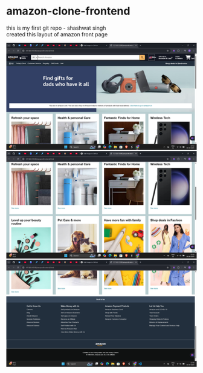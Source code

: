 # amazon-clone-frontend
this is my first git repo - shashwat singh<br>
created this layout of amazon front page

![image](https://github.com/itsshashwatsingh/amazon-clone-frontend/blob/main/Screenshot%202025-04-03%20175317.png?raw=true)
![image](https://github.com/itsshashwatsingh/amazon-clone-frontend/blob/main/Screenshot%202025-04-03%20175334.png)
![image](https://github.com/itsshashwatsingh/amazon-clone-frontend/blob/main/Screenshot%202025-04-03%20175005.png)
